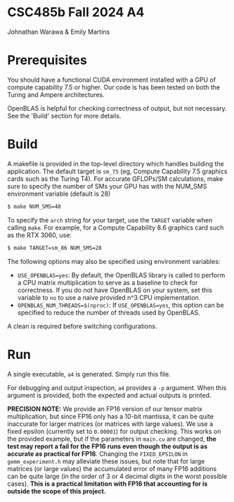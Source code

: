 # CSC485b Fall 2024 A4
Johnathan Warawa & Emily Martins

# Prerequisites
You should have a functional CUDA environment installed with a GPU of compute
capability 7.5 or higher. Our code is has been tested on both the Turing and Ampere
architectures.

OpenBLAS is helpful for checking correctness of output, but not necessary.
See the 'Build' section for more details.

# Build
A makefile is provided in  the top-level directory which handles building the application. 
The default target is `sm_75` (eg, Compute Capability 7.5 graphics cards such as the Turing T4). 
For accurate GFLOPs/SM calculations, make sure to specify the number of SMs your
GPU has with the NUM_SMS environment variable (default is 28)
```bash
$ make NUM_SMS=40
```

To specify the `arch` string for your target, use the `TARGET` variable when
calling `make`. For example, for a Compute Capability 8.6 graphics card such as the RTX 3060, use:
```bash
$ make TARGET=sm_86 NUM_SMS=28
```

The following options may also be specified using environment variables:

* `USE_OPENBLAS=yes`: By default, the OpenBLAS library is called to
  perform a CPU matrix multiplication to serve as a baseline to check for
  correctness. If you do not have OpenBLAS on your system, set this variable
  to `no` to use a naive provided n^3 CPU implementation.
* `OPENBLAS_NUM_THREADS=$(nproc)`: If `USE_OPENBLAS=yes`, this option can be
  specified to reduce the number of threads used by OpenBLAS.

A clean is required before switching configurations.

# Run

A single executable, `a4` is generated. Simply run this file.

For debugging and output inspection, `a4` provides a `-p` argument. When this
argument is provided, both the expected and actual outputs is printed.

**PRECISION NOTE:** We provide an FP16 version of our tensor matrix multiplication,
but since FP16 only has a 10-bit mantissa, it can be quite inaccurate for larger
matrices (or matrices with large values). We use a fixed epsilon (currently set
to `0.00001`) for output checking. This works on the provided example, but if the
parameters in `main.cu` are changed, **the test may report a fail for the FP16 runs
even though the output is as accurate as practical for FP16**. Changing the
`FIXED_EPSILON` in `gemm_experiment.h` may alleviate these issues, but note that
for large matrices (or large values) the accumulated error of many FP16 additions
can be quite large (in the order of 3 or 4 decimal digits in the worst possible
cases). **This is a practical limitation with FP16 that accounting for
is outside the scope of this project.**
